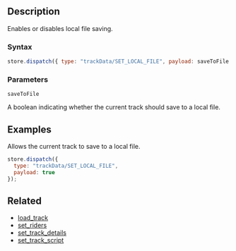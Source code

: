 ## Description

Enables or disables local file saving.

### Syntax

```javascript
store.dispatch({ type: "trackData/SET_LOCAL_FILE", payload: saveToFile });
```

### Parameters

`saveToFile`

A boolean indicating whether the current track should save to a local file.

## Examples

Allows the current track to save to a local file.

```javascript
store.dispatch({
  type: "trackData/SET_LOCAL_FILE",
  payload: true
});
```

## Related

- [load_track](./load_track.md)
- [set_riders](./set_riders.md)
- [set_track_details](./set_track_details.md)
- [set_track_script](./set_track_script.md)
